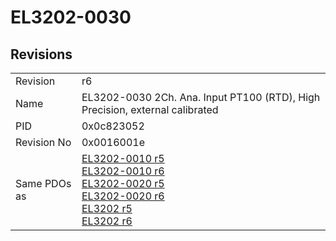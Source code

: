 # EL3202-0030

## Revisions
<table>
<tr>
<td>Revision</td>
<td>r6</td>
</tr>
<tr>
<td>Name</td>
<td>EL3202-0030 2Ch. Ana. Input PT100 (RTD), High Precision, external calibrated</td>
</tr>
<tr>
<td>PID</td>
<td>0x0c823052</td>
</tr>
<tr>
<td>Revision No</td>
<td>0x0016001e</td>
</tr>
<tr>
<td>Same PDOs as</td>
<td><a href="EL3202-0010.md">EL3202-0010 r5</a><br/><a href="EL3202-0010.md">EL3202-0010 r6</a><br/><a href="EL3202-0020.md">EL3202-0020 r5</a><br/><a href="EL3202-0020.md">EL3202-0020 r6</a><br/><a href="EL3202.md">EL3202 r5</a><br/><a href="EL3202.md">EL3202 r6</a></td>
</tr>
</table>
